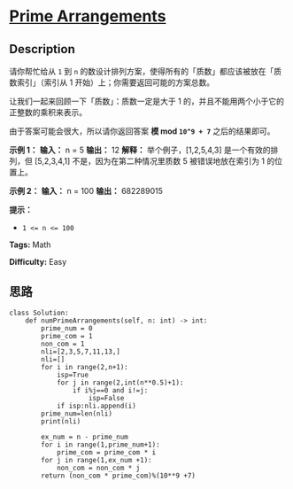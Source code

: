 # [Prime Arrangements][title]

## Description

请你帮忙给从 `1` 到 `n` 的数设计排列方案，使得所有的「质数」都应该被放在「质数索引」（索引从 1 开始）上；你需要返回可能的方案总数。

让我们一起来回顾一下「质数」：质数一定是大于 1 的，并且不能用两个小于它的正整数的乘积来表示。

由于答案可能会很大，所以请你返回答案 **模 mod  `10^9 + 7`** 之后的结果即可。



**示例 1：**
            **输入：** n = 5    **输出：** 12    **解释：** 举个例子，[1,2,5,4,3] 是一个有效的排列，但 [5,2,3,4,1] 不是，因为在第二种情况里质数 5 被错误地放在索引为 1 的位置上。    

**示例 2：**
            **输入：** n = 100    **输出：** 682289015    



**提示：**

  * `1 <= n <= 100`


**Tags:** Math

**Difficulty:** Easy

## 思路

``` python3
class Solution:
    def numPrimeArrangements(self, n: int) -> int:
        prime_num = 0
        prime_com = 1
        non_com = 1
        nli=[2,3,5,7,11,13,]
        nli=[]
        for i in range(2,n+1):
            isp=True
            for j in range(2,int(n**0.5)+1):
                if i%j==0 and i!=j:
                    isp=False
            if isp:nli.append(i)
        prime_num=len(nli)
        print(nli)

        ex_num = n - prime_num
        for i in range(1,prime_num+1):
            prime_com = prime_com * i
        for j in range(1,ex_num +1):
            non_com = non_com * j
        return (non_com * prime_com)%(10**9 +7)
```

[title]: https://leetcode-cn.com/problems/prime-arrangements
